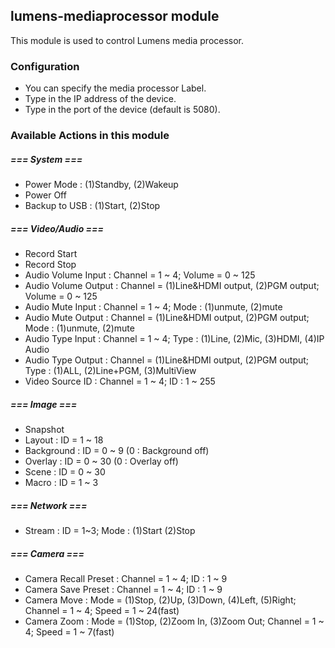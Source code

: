 ## lumens-mediaprocessor module

This module is used to control Lumens media processor.

### Configuration

- You can specify the media processor Label.
- Type in the IP address of the device.
- Type in the port of the device (default is 5080).

### Available Actions in this module

##### === System ===

- Power Mode : (1)Standby, (2)Wakeup
- Power Off
- Backup to USB : (1)Start, (2)Stop

##### === Video/Audio ===

- Record Start
- Record Stop
- Audio Volume Input : Channel = 1 ~ 4; Volume = 0 ~ 125
- Audio Volume Output : Channel = (1)Line&HDMI output, (2)PGM output; Volume = 0 ~ 125
- Audio Mute Input : Channel = 1 ~ 4; Mode : (1)unmute, (2)mute
- Audio Mute Output : Channel = (1)Line&HDMI output, (2)PGM output; Mode : (1)unmute, (2)mute
- Audio Type Input : Channel = 1 ~ 4; Type : (1)Line, (2)Mic, (3)HDMI, (4)IP Audio
- Audio Type Output : Channel = (1)Line&HDMI output, (2)PGM output; Type : (1)ALL, (2)Line+PGM, (3)MultiView
- Video Source ID : Channel = 1 ~ 4; ID : 1 ~ 255

##### === Image ===

- Snapshot
- Layout : ID = 1 ~ 18
- Background : ID = 0 ~ 9 (0 : Background off)
- Overlay : ID = 0 ~ 30 (0 : Overlay off)
- Scene : ID = 0 ~ 30
- Macro : ID = 1 ~ 3

##### === Network ===

- Stream : ID = 1~3; Mode : (1)Start (2)Stop

##### === Camera ===

- Camera Recall Preset : Channel = 1 ~ 4; ID : 1 ~ 9
- Camera Save Preset : Channel = 1 ~ 4; ID : 1 ~ 9
- Camera Move : Mode = (1)Stop, (2)Up, (3)Down, (4)Left, (5)Right; Channel = 1 ~ 4; Speed = 1 ~ 24(fast)
- Camera Zoom : Mode = (1)Stop, (2)Zoom In, (3)Zoom Out; Channel = 1 ~ 4; Speed = 1 ~ 7(fast)
